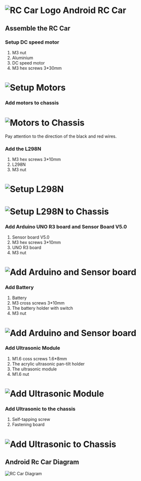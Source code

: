 # ![RC Car Logo](https://github.com/fouliex/AndroidRcCar/blob/master/resources/images/RobotCarLogo.jpg) Android RC Car
## Assemble the RC Car
### Setup DC speed motor
1. M3 nut
2. Aluminium
3. DC  speed motor
4. M3 hex screws 3*30mm

# ![Setup Motors](https://github.com/fouliex/AndroidRcCar/blob/master/resources/images/SetupMotors.JPG)
### Add motors to chassis
# ![Motors to Chassis](https://github.com/fouliex/AndroidRcCar/blob/master/resources/images/MotorToChassis.JPG)
Pay attention to the direction of the black and red wires.
### Add the L298N
1. M3 hex screws 3*10mm
2. L298N
3. M3 nut
# ![Setup L298N](https://github.com/fouliex/AndroidRcCar/blob/master/resources/images/SetupL298N.JPG)
# ![Setup L298N to Chassis](https://github.com/fouliex/AndroidRcCar/blob/master/resources/images/SetupL298NToChassis.JPG)
### Add Arduino UNO R3 board and Sensor Board V5.0
1. Sensor board V5.0
2. M3 hex screws 3*10mm
3. UNO R3 board
4. M3 nut

# ![Add Arduino and Sensor board](https://github.com/fouliex/AndroidRcCar/blob/master/resources/images/AddArdionoAndSensorBoard.JPG)

### Add Battery
1. Battery
2. M3 cross screws 3*10mm
3. The battery holder with switch
4. M3 nut
# ![Add Arduino and Sensor board](https://github.com/fouliex/AndroidRcCar/blob/master/resources/images/BatteryHolderToChassis.JPG)

### Add Ultrasonic Module
1. M1.6 coss screws 1.6*8mm
2. The acrylic ultrasonic pan-tilt holder
3. The ultrasonic module
4. M1.6 nut

# ![Add Ultrasonic Module](https://github.com/fouliex/AndroidRcCar/blob/master/resources/images/UlrasonicModule.JPG)

### Add Ultrasonic to the chassis
1. Self-tapping screw
2. Fastening board

# ![Add Ultrasonic to Chassis](https://github.com/fouliex/AndroidRcCar/blob/master/resources/images/AddUltrasonicToChassis.JPG)


## Android Rc Car Diagram
![RC Car Diagram](https://github.com/fouliex/AndroidRcCar/blob/master/resources/images/RCCarDiagram.PNG)
